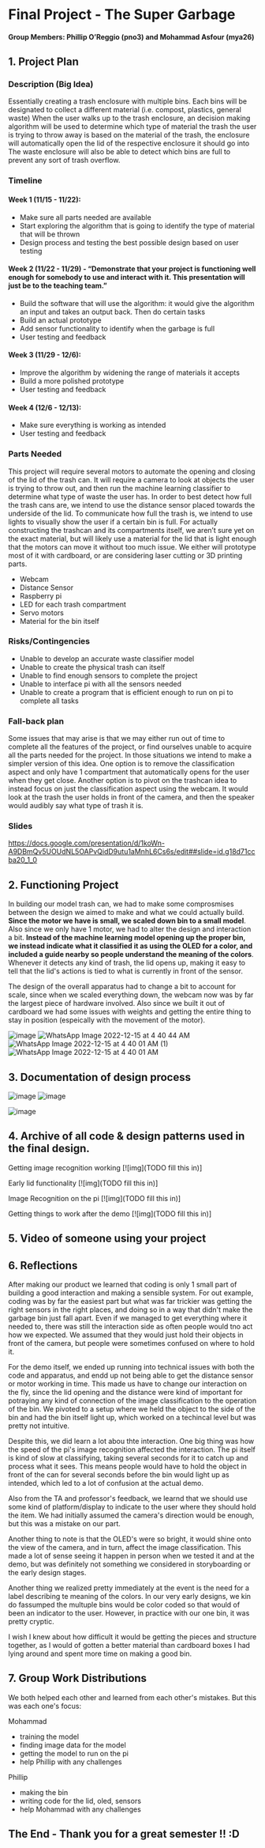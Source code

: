 # Final Project - The Super Garbage
#### Group Members: Phillip O’Reggio (pno3) and Mohammad Asfour (mya26)

## 1. Project Plan
### Description (Big Idea)
Essentially creating a trash enclosure with multiple bins. Each bins will be designated to collect a different material (i.e. compost, plastics, general waste)
When the user walks up to the trash enclosure, an decision making algorithm will be used to determine which type of material the trash the user is trying to throw away is based on the material of the trash, the enclosure will automatically open the lid of the respective enclosure it should go into
The waste enclosure will also be able to detect which bins are full to prevent any sort of trash overflow.

### Timeline
#### Week 1 (11/15 - 11/22): 
- Make sure all parts needed are available
- Start exploring the algorithm that is going to identify the type of material that will be thrown
- Design process and testing the best possible design based on user testing

#### Week 2 (11/22 - 11/29) - “Demonstrate that your project is functioning well enough for somebody to use and interact with it. This presentation will just be to the teaching team.”
- Build the software that will use the algorithm: it would give the algorithm an input and takes an output back. Then do certain tasks
- Build an actual prototype
- Add sensor functionality to identify when the garbage is full
- User testing and feedback

#### Week 3 (11/29 - 12/6):
- Improve the algorithm by widening the range of materials it accepts
- Build a more polished prototype
- User testing and feedback

#### Week 4 (12/6 - 12/13):
- Make sure everything is working as intended
- User testing and feedback

### Parts Needed
This project will require several motors to automate the opening and closing of the lid of the trash can. It will require a camera to look at objects the user is trying to throw out, and then run the machine learning classifier to determine what type of waste the user has. In order to best detect how full the trash cans are, we intend to use the distance sensor placed towards the underside of the lid. To communicate how full the trash is, we intend to use lights to visually show the user if a certain bin is full. For actually constructing the trashcan and its compartments itself, we aren’t sure yet on the exact material, but will likely use a material for the lid that is light enough that the motors can move it without too much issue. We either will prototype most of it with cardboard, or are considering laser cutting or 3D printing parts.

- Webcam
- Distance Sensor
- Raspberry pi
- LED for each trash compartment
- Servo motors
- Material for the bin itself

### Risks/Contingencies
- Unable to develop an accurate waste classifier model
- Unable to create the physical trash can itself
- Unable to find enough sensors to complete the project
- Unable to interface pi with all the sensors needed
- Unable to create a program that is efficient enough to run on pi to complete all tasks

### Fall-back plan
Some issues that may arise is that we may either run out of time to complete all the features of the project, or find ourselves unable to acquire all the parts needed for the project. In those situations we intend to make a simpler version of this idea. One option is to remove the classification aspect and only have 1 compartment that automatically opens for the user when they get close. Another option is to pivot on the trashcan idea to instead focus on just the classification aspect using the webcam. It would look at the trash the user holds in front of the camera, and then the speaker would audibly say what type of trash it is.

### Slides
https://docs.google.com/presentation/d/1koWn-A9DBmQv5UOUdNL5OAPvQidD9utu1aMnhL6Cs6s/edit##slide=id.g18d71ccba20_1_0

## 2. Functioning Project
In building our model trash can, we had to make some comprosmises between the design we aimed to make and what we could actually build. **Since the motor we have is small, we scaled down bin to a small model**. Also since we only have 1 motor, we had to alter the design and interaction a bit. **Instead of the machine learning model opening up the proper bin, we instead indicate what it classified it as using the OLED for a color, and included a guide nearby so people understand the meaning of the colors**. Whenever it detects any kind of trash, the lid opens up, making it easy to tell that the lid's actions is tied to what is currently in front of the sensor.

The design of the overall apparatus had to change a bit to account for scale, since when we scaled everything down, the webcam now was by far the largest piece of hardware involved. Also since we built it out of cardboard we had some issues with weights and getting the entire thing to stay in position (espeically with the movement of the motor).

![image](https://user-images.githubusercontent.com/60685289/207825344-adfefd50-99da-4ac3-bec0-65e0fc02b04d.png)
![WhatsApp Image 2022-12-15 at 4 40 44 AM](https://user-images.githubusercontent.com/60685289/207825851-b0bc67fb-95f9-4e89-98e2-0079c1a78438.jpeg)
![WhatsApp Image 2022-12-15 at 4 40 01 AM (1)](https://user-images.githubusercontent.com/60685289/207825857-0e06dd32-4b88-4bd5-bdca-af671e899428.jpeg)
![WhatsApp Image 2022-12-15 at 4 40 01 AM](https://user-images.githubusercontent.com/60685289/207825859-a472df0b-8554-4476-b874-be7d6cd796a4.jpeg)

## 3. Documentation of design process
![image](https://user-images.githubusercontent.com/60685289/207823282-5d3c993f-d410-4f1a-bf2e-b22fbcd776cc.png)
![image](https://user-images.githubusercontent.com/60685289/207823432-83710f99-ae06-4b04-9ebd-d72486984cf3.png)

![image](https://user-images.githubusercontent.com/60685289/207823545-b8bb82e7-c06e-4035-b999-4e804572497a.png)

## 4. Archive of all code & design patterns used in the final design.

Getting image recognition working
[![img](TODO fill this in)]

Early lid functionality
[![img](TODO fill this in)]

Image Recognition on the pi
[![img](TODO fill this in)]

Getting things to work after the demo
[![img](TODO fill this in)]

## 5. Video of someone using your project

## 6. Reflections
After making our product we learned that coding is only 1 small part of building a good interaction and making a sensible system. For out example, coding was by far the easiest part but what was far trickier was getting the right sensors in the right places, and doing so in a way that didn't make the garbage bin just fall apart. Even if we managed to get everything where it needed to, there was still the interaction side as often people would tno act how we expected. We assumed that they would just hold their objects in front of the camera, but people were sometimes confused on where to hold it.

For the demo itself, we ended up running into technical issues with both the code and apparatus, and endd up not being able to get the distance sensor or motor working in time. This made us have to change our interaction on the fly, since the lid opening and the distance were kind of important for potraying any kind of connection of the image classification to the operation of the bin. We pivoted to a setup where we held the object to the side of the bin and had the bin itself light up, which worked on a techincal level but was pretty not intuitive.

Despite this, we did learn a lot abou thte interaction. One big thing was how the speed of the pi's image recognition affected the interaction. The pi itself is kind of slow at classifying, taking several seconds for it to catch up and process what it sees. This means people would have to hold the object in front of the can for several seconds before the bin would light up as intended, which led to a lot of confusion at the actual demo.

Also from the TA and professor's feedback, we learnd that we should use some kind of platform/display to indicate to the user where they should hold the item. We had initially assumed the camera's direction would be enough, but this was a mistake on our part. 

Another thing to note is that the OLED's were so bright, it would shine onto the view of the camera, and in turn, affect the image classification. This made a lot of sense seeing it happen in person when we tested it and at the demo, but was definitely not something we considered in storyboarding or the early design stages.

Another thing we realized pretty immediately at the event is the need for a label describing te meaning of the colors. In our very early designs, we kin do fassumped the multuple bins would be color coded so that would of been an indicator to the user. However, in practice with our one bin, it was pretty cryptic.

I wish I knew about how difficult it would be getting the pieces and structure together, as I would of gotten a better material than cardboard boxes I had lying around and spent more time on making a good bin.

## 7. Group Work Distributions
We both helped each other and learned from each other's mistakes. But this was each one's focus:

Mohammad
- training the model
- finding image data for the model
- getting the model to run on the pi
- help Phillip with any challenges

Phillip
- making the bin
- writing code for the lid, oled, sensors
- help Mohammad with any challenges

## The End - Thank you for a great semester !! :D

